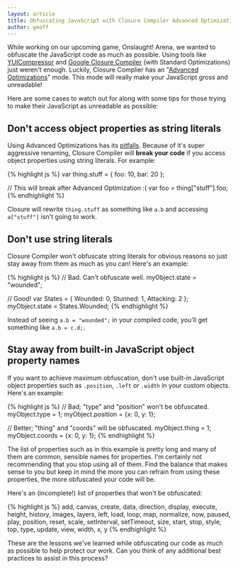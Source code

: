```yaml
---
layout: article
title: Obfuscating JavaScript with Closure Compiler Advanced Optimizations
author: geoff
---
```

While working on our upcoming game, Onslaught! Arena, we wanted to obfuscate the JavaScript code as much as possible. Using tools like [YUICompressor][1] and [Google Closure Compiler][2] (with Standard Optimizations) just weren't enough. Luckily, Closure Complier has an "[Advanced Optimizations][3]" mode. This mode will really make your JavaScript gross and unreadable!

Here are some cases to watch out for along with some tips for those trying to make their JavaScript as unreadable as possible:

## Don't access object properties as string literals

Using Advanced Optimizations has its [pitfalls][4]. Because of it's super aggressive renaming, Closure Compiler will **break your code** if you access object properties using string literals. For example:

{% highlight js %}
var thing.stuff = {
	foo: 10,
	bar: 20
};

// This will break after Advanced Optimization :(
var foo = thing["stuff"].foo;
{% endhighlight %}

Closure will rewrite `thing.stuff` as something like `a.b` and accessing `a["stuff"]` isn't going to work.

## Don't use string literals

Closure Compiler won't obfuscate string literals for obvious reasons so just stay away from them as much as you can! Here's an example:

{% highlight js %}
// Bad. Can't obfuscate well.
myObject.state = "wounded";

// Good!
var States = {
	Wounded: 0,
	Stunned: 1,
	Attacking: 2
};
myObject.state = States.Wounded;
{% endhighlight %}

Instead of seeing `a.b = "wounded";` in your compiled code, you'll get something like `a.b = c.d;`.

## Stay away from built-in JavaScript object property names

If you want to achieve maximum obfuscation, don't use built-in JavaScript object properties such as `.position`, `.left` or `.width` in your custom objects. Here's an example:

{% highlight js %}
// Bad; "type" and "position" won't be obfuscated.
myObject.type = 1;
myObject.position = {x: 0, y: 1};

// Better; "thing" and "coords" will be obfuscated.
myObject.thing = 1;
myObject.coords = {x: 0, y: 1};
{% endhighlight %}

The list of properties such as in this example is pretty long and many of them are common, sensible names for properties. I'm certainly not recommending that you stop using all of them. Find the balance that makes sense to you but keep in mind the more you can refrain from using these properties, the more obfuscated your code will be.

Here's an (incomplete!) list of properties that won't be obfuscated:

{% highlight js %}
add, canvas, create, data, direction, display, execute, height, history, images, layers, left, load, loop, map, normalize, now, paused, play, position, reset, scale, setInterval, setTimeout, size, start, stop, style, top, type, update, view, width, x, y
{% endhighlight %}

These are the lessons we've learned while obfuscating our code as much as possible to help protect our work. Can you think of any additional best practices to assist in this process?

[1]: http://developer.yahoo.com/yui/compressor/
[2]: http://code.google.com/closure/compiler/
[3]: http://code.google.com/closure/compiler/docs/api-tutorial3.html
[4]: http://code.google.com/closure/compiler/docs/api-tutorial3.html#dangers
